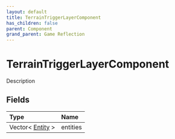 ```yaml
---
layout: default
title: TerrainTriggerLayerComponent
has_children: false
parent: Component
grand_parent: Game Reflection
---
```

# TerrainTriggerLayerComponent
Description 

## Fields

| Type | Name |
|:-------------|:--------------|
| Vector< [Entity](/docs/game-reflection/classes/entity) > | entities |

